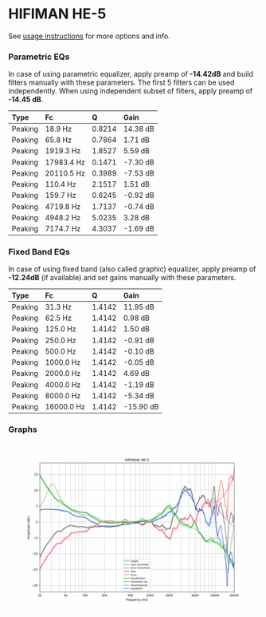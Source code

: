 # HIFIMAN HE-5
See [usage instructions](https://github.com/jaakkopasanen/AutoEq#usage) for more options and info.

### Parametric EQs
In case of using parametric equalizer, apply preamp of **-14.42dB** and build filters manually
with these parameters. The first 5 filters can be used independently.
When using independent subset of filters, apply preamp of **-14.45 dB**.

| Type    | Fc         |      Q | Gain     |
|:--------|:-----------|:-------|:---------|
| Peaking | 18.9 Hz    | 0.8214 | 14.38 dB |
| Peaking | 65.8 Hz    | 0.7864 | 1.71 dB  |
| Peaking | 1919.3 Hz  | 1.8527 | 5.59 dB  |
| Peaking | 17983.4 Hz | 0.1471 | -7.30 dB |
| Peaking | 20110.5 Hz | 0.3989 | -7.53 dB |
| Peaking | 110.4 Hz   | 2.1517 | 1.51 dB  |
| Peaking | 159.7 Hz   | 0.6245 | -0.92 dB |
| Peaking | 4719.8 Hz  | 1.7137 | -0.74 dB |
| Peaking | 4948.2 Hz  | 5.0235 | 3.28 dB  |
| Peaking | 7174.7 Hz  | 4.3037 | -1.69 dB |

### Fixed Band EQs
In case of using fixed band (also called graphic) equalizer, apply preamp of **-12.24dB**
(if available) and set gains manually with these parameters.

| Type    | Fc         |      Q | Gain      |
|:--------|:-----------|:-------|:----------|
| Peaking | 31.3 Hz    | 1.4142 | 11.95 dB  |
| Peaking | 62.5 Hz    | 1.4142 | 0.98 dB   |
| Peaking | 125.0 Hz   | 1.4142 | 1.50 dB   |
| Peaking | 250.0 Hz   | 1.4142 | -0.91 dB  |
| Peaking | 500.0 Hz   | 1.4142 | -0.10 dB  |
| Peaking | 1000.0 Hz  | 1.4142 | -0.05 dB  |
| Peaking | 2000.0 Hz  | 1.4142 | 4.69 dB   |
| Peaking | 4000.0 Hz  | 1.4142 | -1.19 dB  |
| Peaking | 8000.0 Hz  | 1.4142 | -5.34 dB  |
| Peaking | 16000.0 Hz | 1.4142 | -15.90 dB |

### Graphs
![](./HIFIMAN%20HE-5.png)